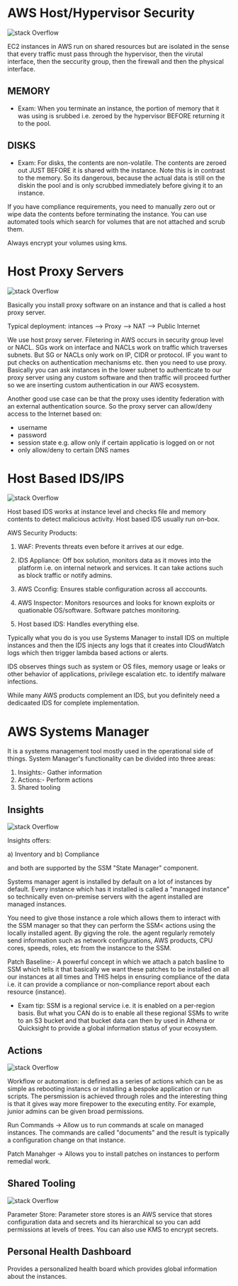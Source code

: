 # AWS Host/Hypervisor Security

![stack Overflow](https://github.com/uashraf1981/AWS/blob/master/Security/hostandhypervisorsecurity.png)

EC2 instances in AWS run on shared resources but are isolated in the sense that every traffic must pass through the hypervisor, then the virutal interface, then the seccurity group, then the firewall and then the physical interface.

MEMORY
------
* Exam: When you terminate an instance, the portion of memory that it was using is srubbed i.e. zeroed by the hypervisor BEFORE returning it to the pool.

DISKS
-----
* Exam: For disks, the contents are non-volatile. The contents are zeroed out JUST BEFORE it is shared with the instance. Note this is in contrast to the memory. So its dangerous, because the actual data is still on the diskin the pool and is only scrubbed immediately before giving it to an instance.

If you have compliance requirements, you need to manually zero out or wipe data the contents before terminating the instance.
You can use automated tools which search for volumes that are not attached and scrub them.

Always encrypt your volumes using kms.

# Host Proxy Servers
![stack Overflow](https://github.com/uashraf1981/AWS/blob/master/Security/hostproxyservers.png)

Basically you install proxy software on an instance and that is called a host proxy server.

Typical deployment: intances --> Proxy --> NAT --> Public Internet

We use host proxy server. Filetering in AWS occurs in security group level or NACL. SGs work on interface and NACLs work on traffic which traverses subnets. But SG or NACLs only work on IP, CIDR or protocol. IF you want to put checks on authentication mechanisms etc. then you need to use proxy. Basically you can ask instances in the lower subnet to authenticate to our proxy server using any custom software and then traffic will proceed further so we are inserting custom authentication in our AWS ecosystem.

Another good use case can be that the proxy uses identity federation with an external authentication source. So the proxy server can allow/deny access to the Internet based on:

- username
- password
- session state e.g. allow only if certain applicatio is logged on or not
- only allow/deny to certain DNS names

# Host Based IDS/IPS

![stack Overflow](https://github.com/uashraf1981/AWS/blob/master/Security/hostbasedIDS.png)

Host based IDS works at instance level and checks file and memory contents to detect malicious activity. Host based IDS usually run on-box.

AWS Security Products:

1. WAF: Prevents threats even before it arrives at our edge.

2. IDS Appliance: Off box solution, monitors data as it moves into the platform i.e. on internal network and services. It can take actions such as block traffic or notify admins.

3. AWS Cconfig: Ensures stable configuration across all acccounts.

4. AWS Inspector: Monitors resources and looks for known exploits or quationable OS/software. Software patches monitoring.

5. Host based IDS: Handles everything else. 

Typically what you do is you use Systems Manager to install IDS on multiple instances and then the IDS injects any logs that it creates into CloudWatch logs which then trigger lambda based actions or alerts.

IDS observes things such as system or OS files, memory usage or leaks or other behavior of applications, privilege escalation etc. to identify malware infections.

While many AWS products complement an IDS, but you definitely need a dedicaated IDS for complete implementation.

# AWS Systems Manager

It is a systems management tool mostly used in the operational side of things. System Manager's functionality can be divided into three areas:

1. Insights:- Gather information
2. Actions:- Perform actions
3. Shared tooling

Insights
--------

![stack Overflow](https://github.com/uashraf1981/AWS/blob/master/Security/systemsmanagerinsights.png)

Insights offers: 

a) Inventory and 
b) Compliance

and both are supported by the SSM "State Manager" component.

Systems manager agent is installed by default on a lot of instances by default. Every instance which has it installed is called a "managed instance" so technically even on-premise servers with the agent installed are managed instances.

You need to give those instance a role which allows them to interact with the SSM manager so that they can perform the SSM< actions using the locally installed agent. By gigving the role. the agent regularly remotely send information such as network configurations, AWS products, CPU cores, speeds, roles, etc from the instancce to the SSM.

Patch Baseline:- A powerful concept in which we attach a patch basline to SSM which tells it that basically we want these patches to be installed on all our instances at all times and THIS helps in ensuring compliance of the data i.e. it can provide a compliance or non-compliance report about each resource (instance).

* Exam tip: SSM is a regional service i.e. it is enabled on a per-region basis. But what you CAN do is to enable all these regional SSMs to write to an S3 bucket and that bucket data can then by used in Athena or Quicksight to provide a global information status of your ecosystem.

Actions
-------

![stack Overflow](https://github.com/uashraf1981/AWS/blob/master/Security/systemsmanageractions.png)

Workflow or automation: is defined as a series of actions which can be as simple as rebooting instancs or installing a bespoke application or run scripts. The persmission is achieved through roles and the interesting thing is that it gives way more firepower to the executing entity. For example, junior admins can be given broad permissions.

Run Commands -> Allow us to run commands at scale on managed instances. The commands are called "documents" and the result is typically a configuration change on that instance.

Patch Manahger -> Allows you to install patches on instances to perform remedial work.

Shared Tooling
--------------

![stack Overflow](https://github.com/uashraf1981/AWS/blob/master/Security/systemsmanagersharedtooling.png)

Parameter Store: Parameter store stores is an AWS service that stores configuration data and secrets and its hierarchical so you can add permissions at levels of trees. You can also use KMS to encrypt secrets.

Personal Health Dashboard
-------------------------

Provides a personalized health board which provides global information about the instances.


